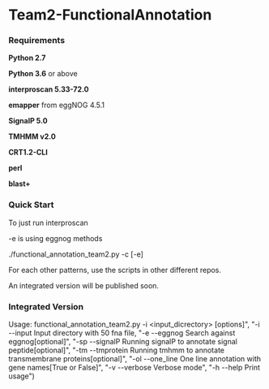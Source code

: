 # Team2-FunctionalAnnotation

### Requirements

**Python 2.7** 

**Python 3.6** or above

**interproscan 5.33-72.0**

**emapper** from eggNOG 4.5.1

**SignalP 5.0**

**TMHMM v2.0**

**CRT1.2-CLI**

**perl**

**blast+**

### Quick Start

To just run interproscan

-e is using eggnog methods

./functional_annotation_team2.py -c <clusteredfile> [-e] 
  
For each other patterns, use the scripts in other different repos.

An integrated version will be published soon.


### Integrated Version
Usage: functional_annotation_team2.py -i <input_dicrectory> [options]",
              "-i --input Input directory with 50 fna file,
              "-e --eggnog Search against eggnog[optional]",
              "-sp --signalP Running signalP to annotate signal peptide[optional]",
              "-tm --tmprotein Running tmhmm to annotate transmembrane proteins[optional]",
              "-ol --one_line One line annotation with gene names[True or False]",
              "-v --verbose Verbose mode",
              "-h --help Print usage")






